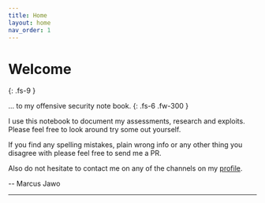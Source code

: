 ```yaml
---
title: Home
layout: home
nav_order: 1
---
```

# Welcome
{: .fs-9 }

... to my offensive security note book.
{: .fs-6 .fw-300 }

I use this notebook to document my assessments, research and exploits. Please feel free to look around try some out yourself.

If you find any spelling mistakes, plain wrong info or any other thing you disagree with please feel free to send me a PR.

Also do not hesitate to contact me on any of the channels on my [profile](globeprogger.github.io).

-- Marcus Jawo

---
